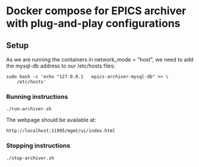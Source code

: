 # Docker compose for EPICS archiver with plug-and-play configurations

## Setup

As we are running the containers in network_mode = "host",
we need to add the mysql-db address to our /etc/hosts
files:

    sudo bash -c 'echo "127.0.0.1   epics-archiver-mysql-db" >> \
        /etc/hosts'

### Running instructions

    ./run-archiver.sh

The webpage should be available at:

	http://localhost:11995/mgmt/ui/index.html

### Stopping instructions

    ./stop-archiver.sh
